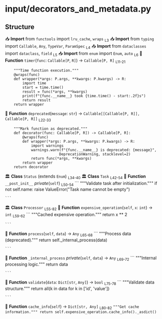 # input/decorators_and_metadata.py

## Structure

📥 **Import** from `functools` import `lru_cache`, `wraps` <sub>L3</sub>
📥 **Import** from `typing` import `Callable`, `Any`, `TypeVar`, `ParamSpec` <sub>L4</sub>
📥 **Import** from `dataclasses` import `dataclass`, `field` <sub>L5</sub>
📥 **Import** from `enum` import `Enum`, `auto` <sub>L6</sub>
🔧 **Function** `timer`(`func`: `Callable[P`, `R]`) → `Callable[P, R]` <sub>L11-21</sub>
  ```
      """Time function execution."""
      @wraps(func)
      def wrapper(*args: P.args, **kwargs: P.kwargs) -> R:
          import time
          start = time.time()
          result = func(*args, **kwargs)
          print(f"{func.__name__} took {time.time() - start:.2f}s")
          return result
      return wrapper
  
  ```
🔧 **Function** `deprecated`(`message`: `str`) → `Callable[[Callable[P, R]], Callable[P, R]]` <sub>L22-33</sub>
  ```
      """Mark function as deprecated."""
      def decorator(func: Callable[P, R]) -> Callable[P, R]:
          @wraps(func)
          def wrapper(*args: P.args, **kwargs: P.kwargs) -> R:
              import warnings
              warnings.warn(f"{func.__name__} is deprecated: {message}", 
                           DeprecationWarning, stacklevel=2)
              return func(*args, **kwargs)
          return wrapper
      return decorator
  
  ```
🏛️ **Class** `Status` (extends `Enum`) <sub>L34-40</sub>
🏛️ **Class** `Task` <sub>L42-54</sub>
  🔧 **Function** `__post_init__` _private_(`self`) <sub>L50-54</sub>
    ```
            """Validate task after initialization."""
            if not self.name:
                raise ValueError("Task name cannot be empty")
    
    ```
🏛️ **Class** `Processor` <sub>L55-82</sub>
  🔧 **Function** `expensive_operation`(`self`, `x`: `int`) → `int` <sub>L59-62</sub>
    ```
            """Cached expensive operation."""
            return x ** 2
        
    ```
  🔧 **Function** `process`(`self`, `data`) → `Any` <sub>L65-68</sub>
    ```
            """Process data (deprecated)."""
            return self._internal_process(data)
        
    ```
  🔧 **Function** `_internal_process` _private_(`self`, `data`) → `Any` <sub>L69-72</sub>
    ```
            """Internal processing logic."""
            return data
        
    ```
  🔧 **Function** `validate`(`data`: `Dict[str`, `Any]`) → `bool` <sub>L75-78</sub>
    ```
            """Validate data structure."""
            return all(k in data for k in ['id', 'value'])
        
    ```
  🔧 **Function** `cache_info`(`self`) → `Dict[str, Any]` <sub>L80-82</sub>
    ```
            """Get cache information."""
            return self.expensive_operation.cache_info()._asdict()
    ```
